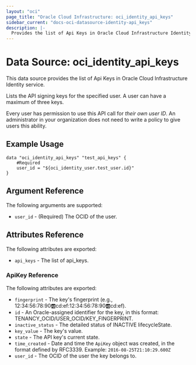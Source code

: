 ```yaml
---
layout: "oci"
page_title: "Oracle Cloud Infrastructure: oci_identity_api_keys"
sidebar_current: "docs-oci-datasource-identity-api_keys"
description: |-
  Provides the list of Api Keys in Oracle Cloud Infrastructure Identity service
---
```


# Data Source: oci_identity_api_keys
This data source provides the list of Api Keys in Oracle Cloud Infrastructure Identity service.

Lists the API signing keys for the specified user. A user can have a maximum of three keys.

Every user has permission to use this API call for *their own user ID*.  An administrator in your
organization does not need to write a policy to give users this ability.


## Example Usage

```hcl
data "oci_identity_api_keys" "test_api_keys" {
	#Required
	user_id = "${oci_identity_user.test_user.id}"
}
```

## Argument Reference

The following arguments are supported:

* `user_id` - (Required) The OCID of the user.


## Attributes Reference

The following attributes are exported:

* `api_keys` - The list of api_keys.

### ApiKey Reference

The following attributes are exported:

* `fingerprint` - The key's fingerprint (e.g., 12:34:56:78:90:ab:cd:ef:12:34:56:78:90:ab:cd:ef).
* `id` - An Oracle-assigned identifier for the key, in this format: TENANCY_OCID/USER_OCID/KEY_FINGERPRINT. 
* `inactive_status` - The detailed status of INACTIVE lifecycleState.
* `key_value` - The key's value.
* `state` - The API key's current state.
* `time_created` - Date and time the `ApiKey` object was created, in the format defined by RFC3339.  Example: `2016-08-25T21:10:29.600Z` 
* `user_id` - The OCID of the user the key belongs to.

